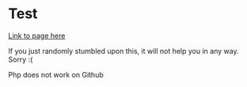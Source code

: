 # Test
[Link to page here](https://blue-sea2.github.io/Test/)


If you just randomly stumbled upon this, it will not help you in any way.<br>
Sorry :(

Php does not work on Github
